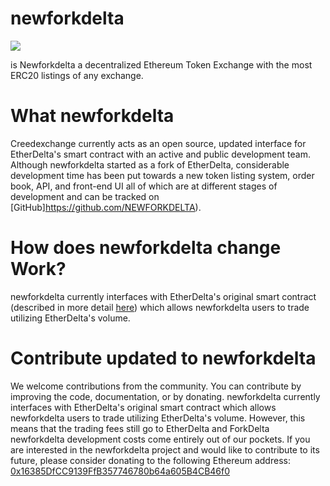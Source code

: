 


# newforkdelta

<img src = "https://newforkdelta.github.io/images/title.png"/>

 is Newforkdelta a decentralized Ethereum Token Exchange with the most ERC20 listings of any exchange.


# What  newforkdelta
Creedexchange currently acts as an open source, updated interface for EtherDelta's smart contract with an active and public development team. Although newforkdelta started as a fork of EtherDelta, considerable development time has been put towards a new token listing system, order book, API, and front-end UI all of which are at different stages of development and can be tracked on [GitHub]https://github.com/NEWFORKDELTA). 


# How does newforkdelta change  Work? 
newforkdelta currently interfaces with EtherDelta's original smart contract (described in more detail [here](https://www.reddit.com/r/EtherDelta/comments/6kdiyl/smart_contract_overview/)) which allows newforkdelta users to trade utilizing EtherDelta's volume.

# Contribute updated to newforkdelta
We welcome contributions from the community. You can contribute by improving the code, documentation, or by donating. 
newforkdelta currently interfaces with EtherDelta's original smart contract which allows newforkdelta  users to trade utilizing EtherDelta's volume. However, this means that the trading fees still go to EtherDelta and ForkDelta newforkdelta development costs come entirely out of our pockets. If you are interested in the  newforkdelta project and would like to contribute to its future, please consider donating to the following Ethereum address: <a href="https://etherscan.io/address/0x16385DfCC9139FfB357746780b64a605B4CB46f0">0x16385DfCC9139FfB357746780b64a605B4CB46f0</a>
